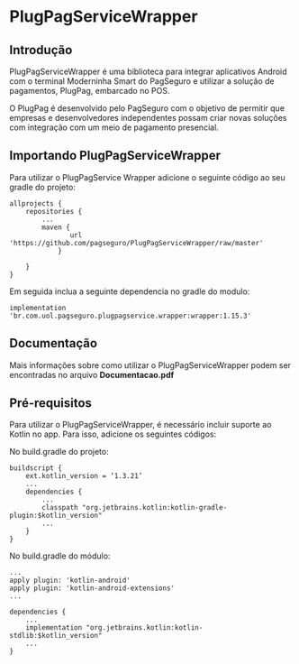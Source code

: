# **PlugPagServiceWrapper**


## **Introdução**

PlugPagServiceWrapper é uma biblioteca para integrar aplicativos Android com o terminal Moderninha Smart do PagSeguro e utilizar a solução de pagamentos, PlugPag, embarcado no POS.

O PlugPag é desenvolvido pelo PagSeguro com o objetivo de permitir que empresas e desenvolvedores independentes possam criar novas soluções com integração com um meio de pagamento presencial.

## **Importando PlugPagServiceWrapper**

Para utilizar o PlugPagService Wrapper adicione o seguinte código ao seu gradle do projeto:

```
allprojects {
	repositories {
		...
		maven {
        	   url 'https://github.com/pagseguro/PlugPagServiceWrapper/raw/master'
       		}

	}
}
```

Em seguida inclua a seguinte dependencia no gradle do modulo:
```
implementation 'br.com.uol.pagseguro.plugpagservice.wrapper:wrapper:1.15.3'
```

## **Documentação**

Mais informações sobre como utilizar o PlugPagServiceWrapper podem ser encontradas no arquivo **Documentacao.pdf**


## Pré-requisitos

Para utilizar o PlugPagServiceWrapper, é necessário incluir suporte ao Kotlin no app. Para isso, adicione os seguintes códigos:

No build.gradle do projeto:

```
buildscript {
	ext.kotlin_version = ‘1.3.21’
	...
	dependencies {
		...
		classpath "org.jetbrains.kotlin:kotlin-gradle-plugin:$kotlin_version"
		...
	}
}

```

No build.gradle do módulo:

```
...
apply plugin: 'kotlin-android'
apply plugin: 'kotlin-android-extensions'
...

dependencies {
	...
	implementation "org.jetbrains.kotlin:kotlin-stdlib:$kotlin_version"
	...
}
```


